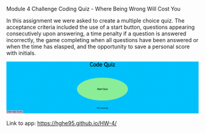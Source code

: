 Module 4 Challenge
Coding Quiz -  Where Being Wrong Will Cost You

In this assignment we were asked to create a multiple choice quiz. The acceptance criteria included the use of a start button, questions appearing consecutively upon answering, a time penalty if a question is answered incorrectly, the game completing when all questions have been answered or when the time has elasped, and the opportunity to save a personal score with initials.

!["Start of Quiz"](./images/quiz_start.png "start of quiz")

Link to app: https://hghe95.github.io/HW-4/
